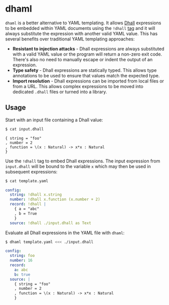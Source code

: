 # dhaml

`dhaml` is a better alternative to YAML templating. It allows [Dhall][dhall]
expressions to be embedded within YAML documents using the `!dhall` [tag][tag]
and it will always substitute the expression with another valid YAML value.
This has several benefits over traditional YAML templating approaches:

- **Resistant to injection attacks** - Dhall expressions are always substituted
  with a valid YAML value or the program will return a non-zero exit code.
  There's also no need to manually escape or indent the output of an
  expression.
- **Type safety** - Dhall expressions are statically typed. This allows type
  annotations to be used to ensure that values match the expected type.
- **Import resolution** - Dhall expressions can be imported from local files or
  from a URL. This allows complex expressions to be moved into dedicated
  `.dhall` files or turned into a library.

## Usage

Start with an input file containing a Dhall value:

```bash
$ cat input.dhall
```
```dhall
{ string = "foo"
, number = 2
, function = \(x : Natural) -> x*x : Natural
}
```

Use the `!dhall` tag to embed Dhall expressions. The input expression from
`input.dhall` will be bound to the variable `x` which may then be used in
subsequent expressions:

```bash
$ cat template.yaml
```
```yaml
config:
  string: !dhall x.string
  number: !dhall x.function (x.number + 2)
  record: !dhall |
    { a = "abc"
    , b = True
    }
  source: !dhall ./input.dhall as Text
```

Evaluate all Dhall expressions in the YAML file with `dhaml`:

```bash
$ dhaml template.yaml <<< ./input.dhall
```
```yaml
config:
  string: foo
  number: 16
  record:
    a: abc
    b: true
  source: |
    { string = "foo"
    , number = 2
    , function = \(x : Natural) -> x*x : Natural
    }
```

[dhall]: https://dhall-lang.org
[tag]: https://yaml.org/spec/1.2/spec.html#id2761292
